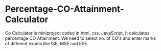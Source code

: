 # Percentage-CO-Attainment-Calculator
Co Calculator is miniproject coded in html, css, JavaScript. It calculates percentage CO Attainment. We need to select no. of CO's and enter marks of different exams like ISE, MSE and ESE.
